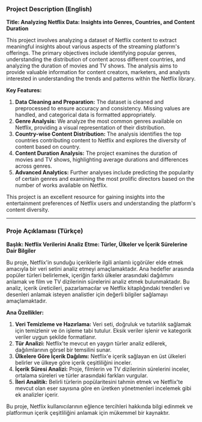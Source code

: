 ### **Project Description (English)**

**Title: Analyzing Netflix Data: Insights into Genres, Countries, and Content Duration**

This project involves analyzing a dataset of Netflix content to extract meaningful insights about various aspects of the streaming platform's offerings. The primary objectives include identifying popular genres, understanding the distribution of content across different countries, and analyzing the duration of movies and TV shows. The analysis aims to provide valuable information for content creators, marketers, and analysts interested in understanding the trends and patterns within the Netflix library.

**Key Features:**
1. **Data Cleaning and Preparation:** The dataset is cleaned and preprocessed to ensure accuracy and consistency. Missing values are handled, and categorical data is formatted appropriately.
2. **Genre Analysis:** We analyze the most common genres available on Netflix, providing a visual representation of their distribution.
3. **Country-wise Content Distribution:** The analysis identifies the top countries contributing content to Netflix and explores the diversity of content based on country.
4. **Content Duration Analysis:** The project examines the duration of movies and TV shows, highlighting average durations and differences across genres.
5. **Advanced Analytics:** Further analyses include predicting the popularity of certain genres and examining the most prolific directors based on the number of works available on Netflix.

This project is an excellent resource for gaining insights into the entertainment preferences of Netflix users and understanding the platform's content diversity.

---

### **Proje Açıklaması (Türkçe)**

**Başlık: Netflix Verilerini Analiz Etme: Türler, Ülkeler ve İçerik Sürelerine Dair Bilgiler**

Bu proje, Netflix'in sunduğu içeriklerle ilgili anlamlı içgörüler elde etmek amacıyla bir veri setini analiz etmeyi amaçlamaktadır. Ana hedefler arasında popüler türleri belirlemek, içeriğin farklı ülkeler arasındaki dağılımını anlamak ve film ve TV dizilerinin sürelerini analiz etmek bulunmaktadır. Bu analiz, içerik üreticileri, pazarlamacılar ve Netflix kitaplığındaki trendleri ve desenleri anlamak isteyen analistler için değerli bilgiler sağlamayı amaçlamaktadır.

**Ana Özellikler:**
1. **Veri Temizleme ve Hazırlama:** Veri seti, doğruluk ve tutarlılık sağlamak için temizlenir ve ön işleme tabi tutulur. Eksik veriler işlenir ve kategorik veriler uygun şekilde formatlanır.
2. **Tür Analizi:** Netflix'te mevcut en yaygın türler analiz edilerek, dağılımlarının görsel bir temsilini sunar.
3. **Ülkelere Göre İçerik Dağılımı:** Netflix'e içerik sağlayan en üst ülkeleri belirler ve ülkeye göre içerik çeşitliliğini inceler.
4. **İçerik Süresi Analizi:** Proje, filmlerin ve TV dizilerinin sürelerini inceler, ortalama süreleri ve türler arasındaki farkları vurgular.
5. **İleri Analitik:** Belirli türlerin popülaritesini tahmin etmek ve Netflix'te mevcut olan eser sayısına göre en üretken yönetmenleri incelemek gibi ek analizler içerir.

Bu proje, Netflix kullanıcılarının eğlence tercihleri hakkında bilgi edinmek ve platformun içerik çeşitliliğini anlamak için mükemmel bir kaynaktır.
